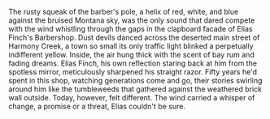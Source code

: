 The rusty squeak of the barber's pole, a helix of red, white, and blue against the bruised Montana sky, was the only sound that dared compete with the wind whistling through the gaps in the clapboard facade of Elias Finch's Barbershop.  Dust devils danced across the deserted main street of Harmony Creek, a town so small its only traffic light blinked a perpetually indifferent yellow. Inside, the air hung thick with the scent of bay rum and fading dreams.  Elias Finch, his own reflection staring back at him from the spotless mirror, meticulously sharpened his straight razor.  Fifty years he'd spent in this shop, watching generations come and go, their stories swirling around him like the tumbleweeds that gathered against the weathered brick wall outside.  Today, however, felt different.  The wind carried a whisper of change, a promise or a threat, Elias couldn't be sure.
